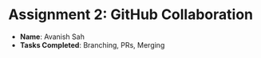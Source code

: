 # Assignment 2: GitHub Collaboration

- **Name**: Avanish Sah
- **Tasks Completed**: Branching, PRs, Merging